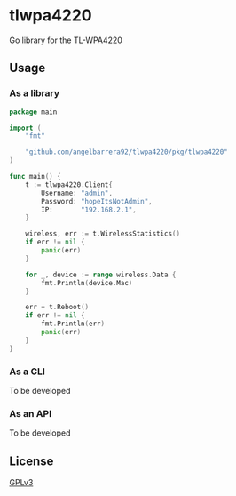 # tlwpa4220

Go library for the TL-WPA4220

## Usage

### As a library

```go
package main

import (
	"fmt"

	"github.com/angelbarrera92/tlwpa4220/pkg/tlwpa4220"
)

func main() {
	t := tlwpa4220.Client{
		Username: "admin",
		Password: "hopeItsNotAdmin",
		IP:       "192.168.2.1",
	}

	wireless, err := t.WirelessStatistics()
	if err != nil {
		panic(err)
	}

	for _, device := range wireless.Data {
		fmt.Println(device.Mac)
	}

	err = t.Reboot()
	if err != nil {
		fmt.Println(err)
		panic(err)
	}
}
```

### As a CLI

To be developed

### As an API

To be developed

## License

[GPLv3](LICENSE)
